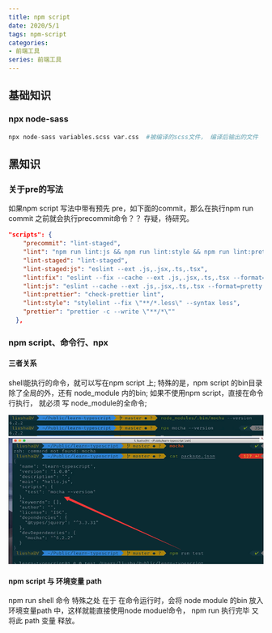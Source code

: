```yaml
---
title: npm script
date: 2020/5/1
tags: npm-script
categories: 
- 前端工具
series: 前端工具
---
```



## 基础知识

### npx node-sass

```s
npx node-sass variables.scss var.css  #被编译的scss文件， 编译后输出的文件
```

## 黑知识

### 关于pre的写法
如果npm script 写法中带有预先 pre，如下面的commit，那么在执行npm run commit 之前就会执行precommit命令？？
存疑，待研究。

```json
"scripts": {
    "precommit": "lint-staged",
    "lint": "npm run lint:js && npm run lint:style && npm run lint:prettier",
    "lint-staged": "lint-staged",
    "lint-staged:js": "eslint --ext .js,.jsx,.ts,.tsx",
    "lint:fix": "eslint --fix --cache --ext .js,.jsx,.ts,.tsx --format=pretty \"./packages/**/src/**\" && npm run lint:style",
    "lint:js": "eslint --cache --ext .js,.jsx,.ts,.tsx --format=pretty \"./packages/**/src/**\"",
    "lint:prettier": "check-prettier lint",
    "lint:style": "stylelint --fix \"**/*.less\" --syntax less",
    "prettier": "prettier -c --write \"**/*\""
  },
```

### npm script、命令行、npx
#### 三者关系
shell能执行的命令，就可以写在npm script 上;
特殊的是，npm script 的bin目录除了全局的外，还有 node_module 内的bin;
如果不使用npm script，直接在命令行执行， 就必须 写 node_module的全命令;

![](/image/npmscript/npx.png)
![](/image/npmscript/run.png)
#### npm script 与 环境变量 path
npm run shell 命令 特殊之处 在于 在命令运行时，会将 node module 的bin 放入环境变量path 中，这样就能直接使用node moduel命令，
npm run 执行完毕 又将此 path 变量 释放。